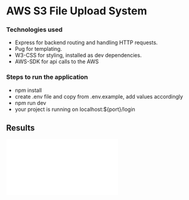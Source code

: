 # AWS S3 File Upload System

### Technologies used

- Express for backend routing and handling HTTP requests.
- Pug for templating.
- W3-CSS for styling, installed as dev dependencies.
- AWS-SDK for api calls to the AWS

### Steps to run the application

- npm install
- create .env file and copy from .env.example, add values accordingly
- npm run dev
- your project is running on localhost:${port}/login

## Results

![Results of the application](results.pdf)
